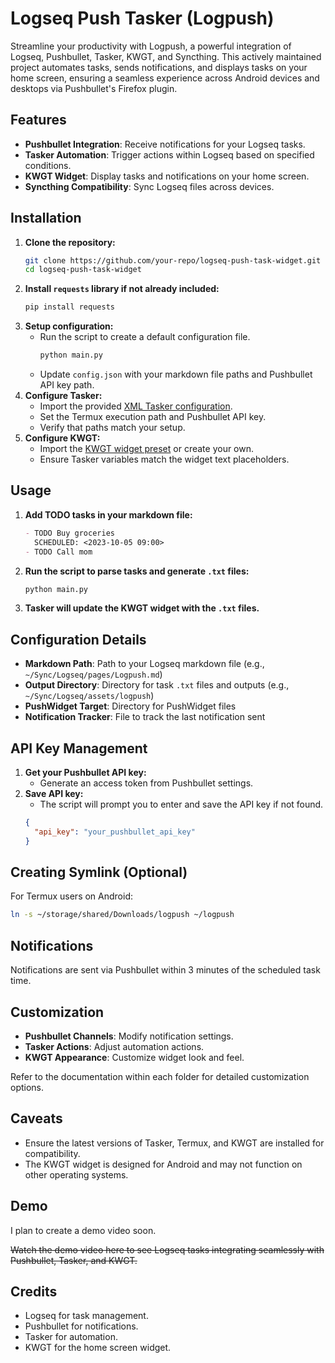 # Logseq Push Tasker (Logpush)

Streamline your productivity with Logpush, a powerful integration of Logseq, Pushbullet, Tasker, KWGT, and Syncthing. This actively maintained project automates tasks, sends notifications, and displays tasks on your home screen, ensuring a seamless experience across Android devices and desktops via Pushbullet's Firefox plugin.

## Features

- **Pushbullet Integration**: Receive notifications for your Logseq tasks.
- **Tasker Automation**: Trigger actions within Logseq based on specified conditions.
- **KWGT Widget**: Display tasks and notifications on your home screen.
- **Syncthing Compatibility**: Sync Logseq files across devices.

## Installation

1. **Clone the repository:**
   ```sh
   git clone https://github.com/your-repo/logseq-push-task-widget.git
   cd logseq-push-task-widget
   ```
2. **Install `requests` library if not already included:**
   ```sh
   pip install requests
   ```
3. **Setup configuration:**
   - Run the script to create a default configuration file.
     ```sh
     python main.py
     ```
   - Update `config.json` with your markdown file paths and Pushbullet API key path.
4. **Configure Tasker:**
   - Import the provided [XML Tasker configuration](https://github.com/kcroad02/logseq-push-tasker/blob/main/LogPush%20Tasker%20Defaults.tsk.xml).
   - Set the Termux execution path and Pushbullet API key.
   - Verify that paths match your setup.
5. **Configure KWGT:**
   - Import the [KWGT widget preset](https://github.com/kcroad02/logseq-push-tasker/blob/main/LogpushWidgetExample.kwgt) or create your own.
   - Ensure Tasker variables match the widget text placeholders.

## Usage

1. **Add TODO tasks in your markdown file:**
   ```markdown
   - TODO Buy groceries
     SCHEDULED: <2023-10-05 09:00>
   - TODO Call mom
   ```
2. **Run the script to parse tasks and generate `.txt` files:**
   ```sh
   python main.py
   ```
3. **Tasker will update the KWGT widget with the `.txt` files.**

## Configuration Details

- **Markdown Path**: Path to your Logseq markdown file (e.g., `~/Sync/Logseq/pages/Logpush.md`)
- **Output Directory**: Directory for task `.txt` files and outputs (e.g., `~/Sync/Logseq/assets/logpush`)
- **PushWidget Target**: Directory for PushWidget files
- **Notification Tracker**: File to track the last notification sent

## API Key Management

1. **Get your Pushbullet API key:**
   - Generate an access token from Pushbullet settings.
2. **Save API key:**
   - The script will prompt you to enter and save the API key if not found.
   ```json
   {
     "api_key": "your_pushbullet_api_key"
   }
   ```

## Creating Symlink (Optional)

For Termux users on Android:
```sh
ln -s ~/storage/shared/Downloads/logpush ~/logpush
```

## Notifications

Notifications are sent via Pushbullet within 3 minutes of the scheduled task time.

## Customization

- **Pushbullet Channels**: Modify notification settings.
- **Tasker Actions**: Adjust automation actions.
- **KWGT Appearance**: Customize widget look and feel.

Refer to the documentation within each folder for detailed customization options.

## Caveats

- Ensure the latest versions of Tasker, Termux, and KWGT are installed for compatibility.
- The KWGT widget is designed for Android and may not function on other operating systems.

## Demo

I plan to create a demo video soon.

~~Watch the demo video here to see Logseq tasks integrating seamlessly with Pushbullet, Tasker, and KWGT.~~

## Credits

- Logseq for task management.
- Pushbullet for notifications.
- Tasker for automation.
- KWGT for the home screen widget.
